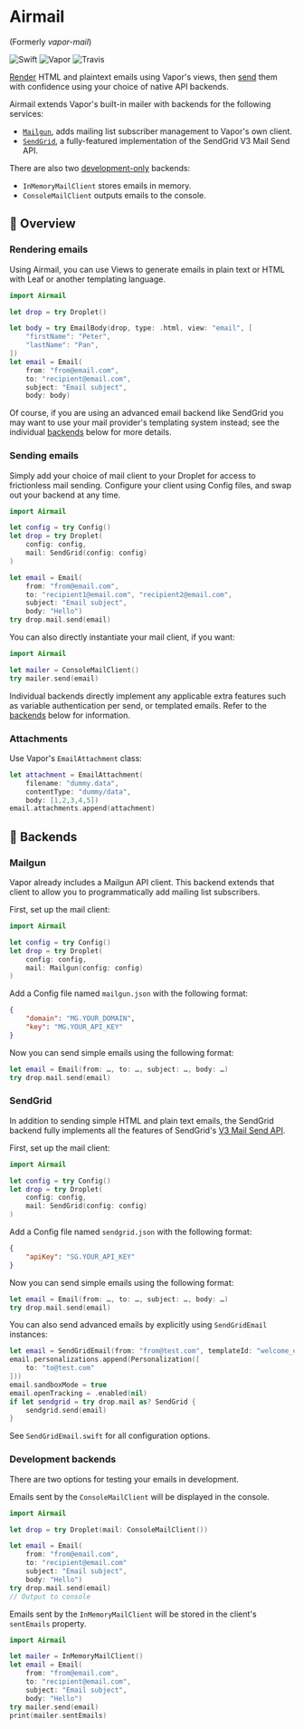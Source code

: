 # Airmail

(Formerly *vapor-mail*)

![Swift](http://img.shields.io/badge/swift-3.1-brightgreen.svg)
![Vapor](http://img.shields.io/badge/vapor-2.0-brightgreen.svg)
![Travis](https://travis-ci.org/vapor-community/mail.svg?branch=master)

[Render](#rendering-emails) HTML and plaintext emails using Vapor's views, then
[send](#sending-emails) them with confidence using your choice of native API
backends.

Airmail extends Vapor's built-in mailer with backends for the following services:

* [`Mailgun`](#mailgun), adds mailing list subscriber management to Vapor's own client.
* [`SendGrid`](#sendgrid), a fully-featured implementation of the SendGrid V3 Mail Send API.

There are also two [development-only](#development-backends) backends:

* `InMemoryMailClient` stores emails in memory.
* `ConsoleMailClient` outputs emails to the console.

## 📘 Overview

### Rendering emails

Using Airmail, you can use Views to generate emails in plain text or HTML with Leaf
or another templating language.

```Swift
import Airmail

let drop = try Droplet()

let body = try EmailBody(drop, type: .html, view: "email", [
    "firstName": "Peter",
    "lastName": "Pan",
])
let email = Email(
    from: "from@email.com",
    to: "recipient@email.com",
    subject: "Email subject",
    body: body)
```

Of course, if you are using an advanced email backend like SendGrid you may want
to use your mail provider's templating system instead; see the individual
[backends](#backends) below for more details.

### Sending emails

Simply add your choice of mail client to your Droplet for access to
frictionless mail sending. Configure your client using Config files, and swap
out your backend at any time.

```Swift
import Airmail

let config = try Config()
let drop = try Droplet(
    config: config,
    mail: SendGrid(config: config)
)

let email = Email(
    from: "from@email.com",
    to: "recipient1@email.com", "recipient2@email.com",
    subject: "Email subject",
    body: "Hello")
try drop.mail.send(email)
```

You can also directly instantiate your mail client, if you want:

```Swift
import Airmail

let mailer = ConsoleMailClient()
try mailer.send(email)
```

Individual backends directly implement any applicable extra features such as
variable authentication per send, or templated emails. Refer to the
[backends](#backends) below for information.

### Attachments

Use Vapor's `EmailAttachment` class:

```Swift
let attachment = EmailAttachment(
    filename: "dummy.data",
    contentType: "dummy/data",
    body: [1,2,3,4,5])
email.attachments.append(attachment)
```

## 📘 Backends

### Mailgun

Vapor already includes a Mailgun API client. This backend extends that client
to allow you to programmatically add mailing list subscribers.

First, set up the mail client:

```Swift
import Airmail

let config = try Config()
let drop = try Droplet(
    config: config,
    mail: Mailgun(config: config)
)
```

Add a Config file named `mailgun.json` with the following format:

```json
{
    "domain": "MG.YOUR_DOMAIN",
    "key": "MG.YOUR_API_KEY"
}
```

Now you can send simple emails using the following format:

```Swift
let email = Email(from: …, to: …, subject: …, body: …)
try drop.mail.send(email)
```

### SendGrid

In addition to sending simple HTML and plain text emails,
the SendGrid backend fully implements all the features of SendGrid's
[V3 Mail Send API](https://sendgrid.com/docs/API_Reference/Web_API_v3/Mail/index.html).

First, set up the mail client:

```Swift
import Airmail

let config = try Config()
let drop = try Droplet(
    config: config,
    mail: SendGrid(config: config)
)
```

Add a Config file named `sendgrid.json` with the following format:

```json
{
    "apiKey": "SG.YOUR_API_KEY"
}
```

Now you can send simple emails using the following format:

```Swift
let email = Email(from: …, to: …, subject: …, body: …)
try drop.mail.send(email)
```

You can also send advanced emails by explicitly using `SendGridEmail` instances:

```Swift
let email = SendGridEmail(from: "from@test.com", templateId: "welcome_email")
email.personalizations.append(Personalization([
    to: "to@test.com"
]))
email.sandboxMode = true
email.openTracking = .enabled(nil)
if let sendgrid = try drop.mail as? SendGrid {
    sendgrid.send(email)
}
```

See `SendGridEmail.swift` for all configuration options.

### Development backends

There are two options for testing your emails in development.

Emails sent by the `ConsoleMailClient` will be displayed in the console.

```Swift
import Airmail

let drop = try Droplet(mail: ConsoleMailClient())

let email = Email(
    from: "from@email.com",
    to: "recipient@email.com"
    subject: "Email subject",
    body: "Hello")
try drop.mail.send(email)
// Output to console
```

Emails sent by the `InMemoryMailClient` will be stored in the client's
`sentEmails` property.

```Swift
import Airmail

let mailer = InMemoryMailClient()
let email = Email(
    from: "from@email.com",
    to: "recipient@email.com",
    subject: "Email subject",
    body: "Hello")
try mailer.send(email)
print(mailer.sentEmails)
```

